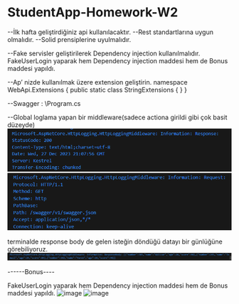 # StudentApp-Homework-W2
--İlk hafta geliştirdiğiniz api kullanılacaktır.
--Rest standartlarına uygun olmalıdır.
--Solid prensiplerine uyulmalıdır.

--Fake servisler geliştirilerek Dependency injection kullanılmalıdır.
FakeUserLogin yaparak hem Dependency injection maddesi hem de Bonus maddesi yapıldı.

--Ap’ nizde kullanılmak üzere extension geliştirin.
namespace WebApi.Extensions
{
    public static class StringExtensions { }
}

--Swagger : \Program.cs

--Global loglama yapan bir middleware(sadece actiona girildi gibi çok basit düzeyde)
![Alt text](images/image.png)
![Alt text](images/image-1.png)


terminalde response body de gelen isteğin döndüğü datayı bir günlüğüne görebiliyoruz.
![Alt text](images/image-2.png)

------Bonus----

FakeUserLogin yaparak hem Dependency injection maddesi hem de Bonus maddesi yapıldı.
![image](https://github.com/gulizarcicekilgor/StudentApp-Homework-W2/assets/103750382/d72c7d69-6d6e-40f8-b706-a2a8dc76efa0)
![image](https://github.com/gulizarcicekilgor/StudentApp-Homework-W2/assets/103750382/f4f2f96d-8bdc-49dd-b684-b49b7acf53bd)






 
